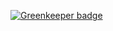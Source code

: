 

[![Greenkeeper badge](https://badges.greenkeeper.io/carpages/gemini-form.svg)](https://greenkeeper.io/)